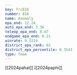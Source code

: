 ```yaml
---
key: frc816
number: 816
name: Anomaly
epa_end: 12.24
auto_epa_end: 3.36
teleop_epa_end: 8.67
endgame_epa_end: 0.21
winrate: 0.3214
district_epa_rank: 82
district_epa_percentile: 0.3543
type: Team
---
```

[[2024pahat]]
[[2024paphi]]
